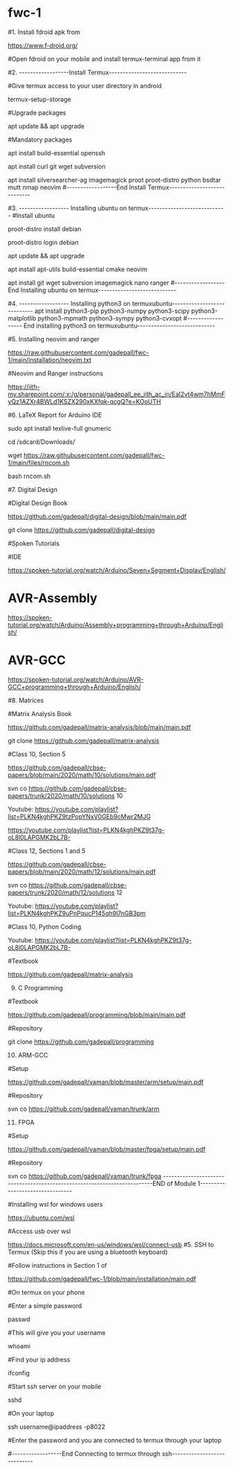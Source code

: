 # fwc-1

#1.  Install fdroid apk from

https://www.f-droid.org/

#Open fdroid on your mobile and install termux-terminal app from it


#2. ------------------Install Termux----------------------------

#Give termux access to your  user directory in android

termux-setup-storage

#Upgrade packages

apt update && apt upgrade

#Mandatory packages

apt install build-essential openssh

apt install curl git wget subversion 

apt install silversearcher-ag imagemagick proot proot-distro python  bsdtar mutt nmap neovim
#------------------End Install Termux----------------------------

#3. ------------------ Installing ubuntu on termux----------------------------
#Install ubuntu

proot-distro install debian

proot-distro login debian

apt update && apt upgrade

apt install apt-utils build-essential cmake neovim

apt install git  wget  subversion imagemagick  nano  ranger 
#------------------End Installing ubuntu on termux----------------------------

#4. ------------------ Installing python3 on termuxubuntu----------------------------
apt install python3-pip python3-numpy python3-scipy python3-matplotlib python3-mpmath python3-sympy python3-cvxopt
#------------------ End installing python3 on termuxubuntu----------------------------

#5.  Installing neovim and ranger

https://raw.githubusercontent.com/gadepall/fwc-1/main/installation/neovim.txt

#Neovim and Ranger instructions

https://iith-my.sharepoint.com/:x:/g/personal/gadepall_ee_iith_ac_in/EaI2vt4wm7hMmFyQz1AZXr4BWLd1KSZX290xKXfqk-qcgQ?e=KOoUTH

#6.  LaTeX Report for Arduino IDE

sudo apt install texlive-full gnumeric

cd /sdcard/Downloads/

wget https://raw.githubusercontent.com/gadepall/fwc-1/main/files/rncom.sh

bash rncom.sh

#7. Digital Design

#Digital Design Book

https://github.com/gadepall/digital-design/blob/main/main.pdf

git clone https://github.com/gadepall/digital-design

#Spoken Tutorials

#IDE

https://spoken-tutorial.org/watch/Arduino/Seven+Segment+Display/English/

# AVR-Assembly 

https://spoken-tutorial.org/watch/Arduino/Assembly+programming+through+Arduino/English/

#  AVR-GCC

https://spoken-tutorial.org/watch/Arduino/AVR-GCC+programming+through+Arduino/English/


#8.  Matrices  

#Matrix Analysis Book

https://github.com/gadepall/matrix-analysis/blob/main/main.pdf

git clone https://github.com/gadepall/matrix-analysis

#Class 10, Section 5

https://github.com/gadepall/cbse-papers/blob/main/2020/math/10/solutions/main.pdf

svn co https://github.com/gadepall/cbse-papers/trunk/2020/math/10/solutions 10

Youtube: https://youtube.com/playlist?list=PLKN4kghPKZ9tzPopYNxV0GEb9cMwr2MJG

https://youtube.com/playlist?list=PLKN4kghPKZ9t37g-oL8l0LAPGMK2bL7B-

#Class 12, Sections 1 and 5

https://github.com/gadepall/cbse-papers/blob/main/2020/math/12/solutions/main.pdf

svn co https://github.com/gadepall/cbse-papers/trunk/2020/math/12/solutions 12

Youtube: https://youtube.com/playlist?list=PLKN4kghPKZ9uPnPqucP145qh9l7nGB3pm

#Class 10, Python Coding

Youtube: https://youtube.com/playlist?list=PLKN4kghPKZ9t37g-oL8l0LAPGMK2bL7B-

#Textbook

https://github.com/gadepall/matrix-analysis

9.  C Programming

#Textbook

https://github.com/gadepall/programming/blob/main/main.pdf

#Repository

git clone https://github.com/gadepall/programming

10.  ARM-GCC

#Setup

https://github.com/gadepall/vaman/blob/master/arm/setup/main.pdf

#Repository

svn co https://github.com/gadepall/vaman/trunk/arm

11.  FPGA

#Setup

https://github.com/gadepall/vaman/blob/master/fpga/setup/main.pdf

#Repository

svn co https://github.com/gadepall/vaman/trunk/fpga
--------------------------------------------------------------------------END of Module 1--------------------------------

#Installing wsl for windows users

https://ubuntu.com/wsl

#Access usb over wsl

https://docs.microsoft.com/en-us/windows/wsl/connect-usb
#5. SSH to Termux (Skip this if you are using a bluetooth keyboard)

#Follow instructions in Section 1 of 

https://github.com/gadepall/fwc-1/blob/main/installation/main.pdf

#On termux on your phone

#Enter a simple password

passwd

#This will give you your username

whoami

#Find your ip address

ifconfig 

#Start ssh server on your mobile 

sshd

#On your laptop

ssh username@ipaddress -p8022

#Enter the password and you are connected to termux through your laptop

#------------------End Connecting to termux through ssh----------------------------

